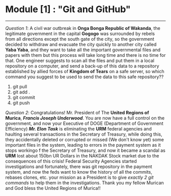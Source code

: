 # Module [1] : **"Git and GitHub"**
---
*Question 1*:
A civil war outbreak in **Onga Bonga Republic of Wakanda**, the legitimate government in the capital **Gogogo** was surrounded by rebels from all directions except the south gate of the city, so the government decided to withdraw and evacuate the city quickly to another city called **Yaba Yaba**, and they want to take all the important governmental files and papers with them but this process will take long time and there is no time for that. One engineer suggests to scan all the files and put them in a local repository on a computer, and send a back-up of this data to a repository established by allied forces of **Kingdom of Tears** on a safe server, so which command you suggest to be used to send the data to this safe repository??

1. git pull
2. git add .
3. git commit
4. git push

*Question 2*:
Congratulations! Mr. President of The **United Regions of Murica**, ***Francis Joseph Underwood***.
You are now have a full control on the government, and now your Executive of DOGE (Department of Government Efficiency) ***Mr. Elon Task*** is eliminating the **URM** federal agencies and haulting several transactions in the Secretary of Treasury, while doing this, they accidentally deleted or corrupted or missed (We don't know yet) some important files in the system, leading to errors in the payment system as it stops workingo f the Secretary of Treasury, and now it became a scandal as **URM** lost about 150bn UR Dollars in the NAKDAK Stock market due to the consequences of this crisis! Federal Security Agencies started investigations and fortunately, there was git repository in the payment system, and now the feds want to know the history of all the commits, rebases clones, etc. your mission as a President is to give *exactly 2 git commands* to help them in the investigations. Thank you my fellow Murican and God bless the United Regions of Murica!!
